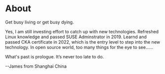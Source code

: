 # About

Get busy living or get busy dying. 

Yes, I am still investing effort to catch up with new technologies. Refreshed Linux knowledge and passed SUSE Adminstrator in 2019. Learnd and passed CKA certificate in 2022, which is the entry level to step into the new technology. In open source world, too many things for the eye to see......

What's past is prologue. It’s never too late to do.

--James from Shanghai China